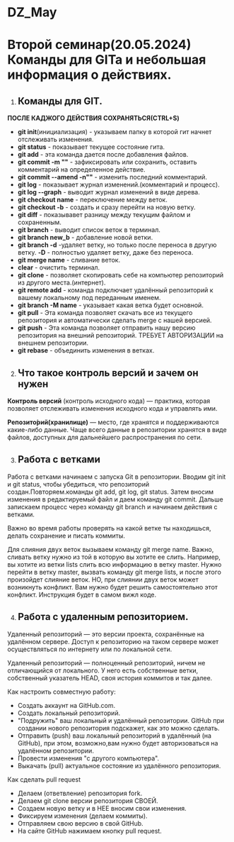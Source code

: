 # DZ_May
# Второй семинар(20.05.2024) Команды для GITa и небольшая информация о действиях.

1. ## Команды для GIT.

**ПОСЛЕ КАДЖОГО ДЕЙСТВИЯ СОХРАНЯТЬСЯ(CTRL+S)**

+ **git init**(инициализация) - указываем папку в которой гит начнет отслеживать изменения.
+ **git status** - показывает текущее состояние гита. 
+ **git add** - эта команда дается после добавления файлов. 
+ **git commit -m ""** - зафиксировать или сохранить, оставить комментарий на определенное действие. 
+ **git commit --amend -n""** - изменить последний комментарий. 
+ **git log** - показывает журнал изменений.(комментарий и процесс). 
+ **git log --graph** -  выводит журнал изменений в виде дерева.  
+ **git checkout name** - переключение между веток. 
+ **git checkout -b** - создать и сразу перейти на новую ветку.  
+ **git diff** - показывавет разницу между текущим файлом и сохраненным.
+ **git branch** - выводит список веток в терминал.
+ **git branch new_b** - добавление новой ветки. 
+ **git branch -d** -удаляет ветку, но только после переноса в другую ветку.  **-D** - полностью удаляет ветку, даже без переноса. 
+ **git merge name** - сливание веток.  
+ **clear** - очистить терминал. 
+ **git clone** - позволяет скопировать себе на компьютер репозиторий из другого места.(интернет).
+ **git remote add** - команда подключает удалённый репозиторий к вашему локальному под переданным именем.
+ **git branch -M name** - указывает какая ветка будет основной. 
+ **git pull** - Эта команда позволяет скачать все из текущего репозитория и автоматически сделать merge с нашей версией.
+ **git push** - Эта команда позволяет отправить нашу версию репозитория на внешний репозиторий. ТРЕБУЕТ АВТОРИЗАЦИИ на внешнем репозитории.
+ **git rebase** - объединить изменения в ветках.

2. ## Что такое контроль версий и зачем он нужен

**Контроль версий** (контроль исходного кода) — практика, которая позволяет отслеживать изменения исходного кода и управлять ими.

**Репозито́рий(хранилище)** — место, где хранятся и поддерживаются какие-либо данные. Чаще всего данные в репозитории хранятся в виде файлов, доступных для дальнейшего распространения по сети.

3. ## Работа с ветками

Работа с ветками начинаем с запуска Git в репозитории. Вводим git init и git status, чтобы убедиться, что репозиторий создан.Повторяем.команды git add, git log, git status. Затем вносим изменения в редактируемый файл и даем команду git commit. Дальше запискаем процесс через команду git branch и начинаем действия с ветками. 

Важно во время работы проверять на какой ветке ты находишься, делать сохранение и писать коммиты. 

Для слияния двух веток вызываем команду git merge name. Важно, сливать ветку нужно из той в которую вы хотите ее слить. Например, вы хотите из ветки lists слить всю информацию в ветку master. Нужно перейти в ветку master, вызвать команду git merge lists, и после этого произойдет слияние веток. НО, при слиянии двух веток может возникнуть конфликт. Вам нужно будет решить самостоятельно этот конфликт. Инструкция будет в самом вижл коде. 

4. ## Работа с удаленным репозиторием. 

Удаленный репозиторий — это версии проекта, сохранённые на удалённом сервере. Доступ к репозиторию на таком сервере может осуществляться по интернету или по локальной сети.

Удаленный репозиторий — полноценный репозиторий, ничем не отличающийся от локального. У него есть собственные ветки, собственный указатель HEAD, своя история коммитов и так далее.

Как настроить совместную работу:
* Создать аккаунт на GitHub.com.
* Создать локальный репозиторий.
* "Подружить" ваш локальный и удалённый репозитории. GitHub при создании нового репозитория подскажет, как это можно сделать.
* Отправить (push) ваш локальный репозиторий в удалённый (на GitHub), при этом, возможно,вам нужно будет авторизоваться на удалённом репозитории.
* Провести изменения "с другого компьютера".
* Выкачать (pull) актуальное состояние из удалённого репозитория.

Как сделать pull request
* Делаем   (ответвление) репозитория fork.
* Делаем git clone   версии репозитория СВОЕЙ.
* Создаем новую ветку и в НЕЕ вносим свои изменения.
* Фиксируем изменения (делаем коммиты).
* Отправляем свою версию в свой GitHub.
* На сайте GitHub нажимаем кнопку pull request.